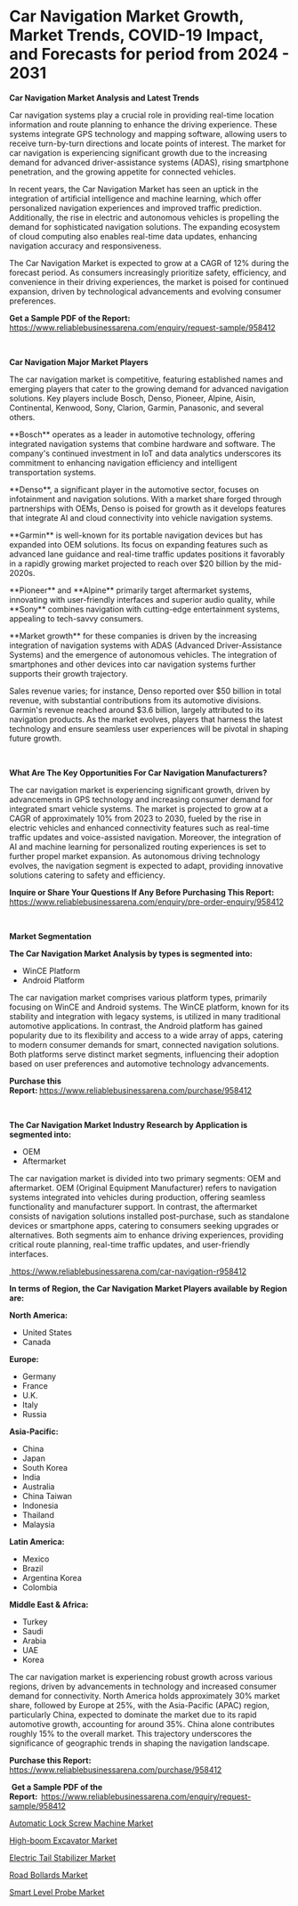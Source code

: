 <p><h1>Car Navigation Market Growth, Market Trends, COVID-19 Impact, and Forecasts for period from 2024 - 2031</h1></p><p><strong>Car Navigation Market Analysis and Latest Trends</strong></p>
<p><p>Car navigation systems play a crucial role in providing real-time location information and route planning to enhance the driving experience. These systems integrate GPS technology and mapping software, allowing users to receive turn-by-turn directions and locate points of interest. The market for car navigation is experiencing significant growth due to the increasing demand for advanced driver-assistance systems (ADAS), rising smartphone penetration, and the growing appetite for connected vehicles.</p><p>In recent years, the Car Navigation Market has seen an uptick in the integration of artificial intelligence and machine learning, which offer personalized navigation experiences and improved traffic prediction. Additionally, the rise in electric and autonomous vehicles is propelling the demand for sophisticated navigation solutions. The expanding ecosystem of cloud computing also enables real-time data updates, enhancing navigation accuracy and responsiveness.</p><p>The Car Navigation Market is expected to grow at a CAGR of 12% during the forecast period. As consumers increasingly prioritize safety, efficiency, and convenience in their driving experiences, the market is poised for continued expansion, driven by technological advancements and evolving consumer preferences.</p></p>
<p><strong>Get a Sample PDF of the Report:&nbsp;</strong> <a href="https://www.reliablebusinessarena.com/enquiry/request-sample/958412?utm_campaign=1566&utm_medium=2&utm_source=Github&utm_content=ia&utm_term=02112024&utm_id=car-navigation">https://www.reliablebusinessarena.com/enquiry/request-sample/958412</a></p>
<p>&nbsp;</p>
<p><strong>Car Navigation Major Market Players</strong></p>
<p><p>The car navigation market is competitive, featuring established names and emerging players that cater to the growing demand for advanced navigation solutions. Key players include Bosch, Denso, Pioneer, Alpine, Aisin, Continental, Kenwood, Sony, Clarion, Garmin, Panasonic, and several others.</p><p>**Bosch** operates as a leader in automotive technology, offering integrated navigation systems that combine hardware and software. The company's continued investment in IoT and data analytics underscores its commitment to enhancing navigation efficiency and intelligent transportation systems.</p><p>**Denso**, a significant player in the automotive sector, focuses on infotainment and navigation solutions. With a market share forged through partnerships with OEMs, Denso is poised for growth as it develops features that integrate AI and cloud connectivity into vehicle navigation systems.</p><p>**Garmin** is well-known for its portable navigation devices but has expanded into OEM solutions. Its focus on expanding features such as advanced lane guidance and real-time traffic updates positions it favorably in a rapidly growing market projected to reach over $20 billion by the mid-2020s.</p><p>**Pioneer** and **Alpine** primarily target aftermarket systems, innovating with user-friendly interfaces and superior audio quality, while **Sony** combines navigation with cutting-edge entertainment systems, appealing to tech-savvy consumers.</p><p>**Market growth** for these companies is driven by the increasing integration of navigation systems with ADAS (Advanced Driver-Assistance Systems) and the emergence of autonomous vehicles. The integration of smartphones and other devices into car navigation systems further supports their growth trajectory.</p><p>Sales revenue varies; for instance, Denso reported over $50 billion in total revenue, with substantial contributions from its automotive divisions. Garmin's revenue reached around $3.6 billion, largely attributed to its navigation products. As the market evolves, players that harness the latest technology and ensure seamless user experiences will be pivotal in shaping future growth.</p></p>
<p>&nbsp;</p>
<p><strong>What Are The Key Opportunities For Car Navigation Manufacturers?</strong></p>
<p><p>The car navigation market is experiencing significant growth, driven by advancements in GPS technology and increasing consumer demand for integrated smart vehicle systems. The market is projected to grow at a CAGR of approximately 10% from 2023 to 2030, fueled by the rise in electric vehicles and enhanced connectivity features such as real-time traffic updates and voice-assisted navigation. Moreover, the integration of AI and machine learning for personalized routing experiences is set to further propel market expansion. As autonomous driving technology evolves, the navigation segment is expected to adapt, providing innovative solutions catering to safety and efficiency.</p></p>
<p><strong>Inquire or Share Your Questions If Any Before Purchasing This Report:</strong> <a href="https://www.reliablebusinessarena.com/enquiry/pre-order-enquiry/958412?utm_campaign=1566&utm_medium=2&utm_source=Github&utm_content=ia&utm_term=02112024&utm_id=car-navigation">https://www.reliablebusinessarena.com/enquiry/pre-order-enquiry/958412</a></p>
<p>&nbsp;</p>
<p><strong>Market Segmentation</strong></p>
<p><strong>The Car Navigation Market Analysis by types is segmented into:</strong></p>
<p><ul><li>WinCE Platform</li><li>Android Platform</li></ul></p>
<p><p>The car navigation market comprises various platform types, primarily focusing on WinCE and Android systems. The WinCE platform, known for its stability and integration with legacy systems, is utilized in many traditional automotive applications. In contrast, the Android platform has gained popularity due to its flexibility and access to a wide array of apps, catering to modern consumer demands for smart, connected navigation solutions. Both platforms serve distinct market segments, influencing their adoption based on user preferences and automotive technology advancements.</p></p>
<p><strong>Purchase this Report:&nbsp;</strong><a href="https://www.reliablebusinessarena.com/purchase/958412?utm_campaign=1566&utm_medium=2&utm_source=Github&utm_content=ia&utm_term=02112024&utm_id=car-navigation">https://www.reliablebusinessarena.com/purchase/958412</a></p>
<p>&nbsp;</p>
<p><strong>The Car Navigation Market Industry Research by Application is segmented into:</strong></p>
<p><ul><li>OEM</li><li>Aftermarket</li></ul></p>
<p><p>The car navigation market is divided into two primary segments: OEM and aftermarket. OEM (Original Equipment Manufacturer) refers to navigation systems integrated into vehicles during production, offering seamless functionality and manufacturer support. In contrast, the aftermarket consists of navigation solutions installed post-purchase, such as standalone devices or smartphone apps, catering to consumers seeking upgrades or alternatives. Both segments aim to enhance driving experiences, providing critical route planning, real-time traffic updates, and user-friendly interfaces.</p></p>
<p><a href="https://www.reliablebusinessarena.com/car-navigation-r958412?utm_campaign=1566&utm_medium=2&utm_source=Github&utm_content=ia&utm_term=02112024&utm_id=car-navigation">&nbsp;https://www.reliablebusinessarena.com/car-navigation-r958412</a></p>
<p><strong>In terms of Region, the Car Navigation Market Players available by Region are:</strong></p>
<p>
    <p> <strong> North America: </strong>
        <ul>
            <li>United States</li>
            <li>Canada</li>
        </ul>
        </p> 
    <p> <strong> Europe: </strong>
        <ul>
            <li>Germany</li>
            <li>France</li>
            <li>U.K.</li>
            <li>Italy</li>
            <li>Russia</li>
        </ul>
        </p> 
    <p> <strong> Asia-Pacific: </strong>
        <ul>
            <li>China</li>
            <li>Japan</li>
            <li>South Korea</li>
            <li>India</li>
            <li>Australia</li>
            <li>China Taiwan</li>
            <li>Indonesia</li>
            <li>Thailand</li>
            <li>Malaysia</li>
        </ul>
        </p> 
    <p> <strong> Latin America: </strong>
        <ul>
            <li>Mexico</li>
            <li>Brazil</li>
            <li>Argentina Korea</li>
            <li>Colombia</li>
        </ul>
        </p> 
    <p> <strong> Middle East & Africa: </strong>
        <ul>
            <li>Turkey</li>
            <li>Saudi</li>
            <li>Arabia</li>
            <li>UAE</li>
            <li>Korea</li>
        </ul>
    </p>
    </p>
<p><p>The car navigation market is experiencing robust growth across various regions, driven by advancements in technology and increased consumer demand for connectivity. North America holds approximately 30% market share, followed by Europe at 25%, with the Asia-Pacific (APAC) region, particularly China, expected to dominate the market due to its rapid automotive growth, accounting for around 35%. China alone contributes roughly 15% to the overall market. This trajectory underscores the significance of geographic trends in shaping the navigation landscape.</p></p>
<p><strong>Purchase this Report: </strong><a href="https://www.reliablebusinessarena.com/purchase/958412?utm_campaign=1566&utm_medium=2&utm_source=Github&utm_content=ia&utm_term=02112024&utm_id=car-navigation">https://www.reliablebusinessarena.com/purchase/958412</a></p>
<p>&nbsp;<strong>Get a Sample PDF of the Report:&nbsp;&nbsp;</strong><a href="https://www.reliablebusinessarena.com/enquiry/request-sample/958412?utm_campaign=1566&utm_medium=2&utm_source=Github&utm_content=ia&utm_term=02112024&utm_id=car-navigation">https://www.reliablebusinessarena.com/enquiry/request-sample/958412</a></p>
<p><strong></strong></p>
<p><p><a href="https://www.linkedin.com/pulse/automatic-lock-screw-machine-momentum-charting-53-cagr-aqzrf?utm_campaign=1566&utm_medium=2&utm_source=Github&utm_content=ia&utm_term=02112024&utm_id=car-navigation">Automatic Lock Screw Machine Market</a></p><p><a href="https://www.linkedin.com/pulse/global-high-boom-excavator-market-trends-analysis-future-cpe5f?utm_campaign=1566&utm_medium=2&utm_source=Github&utm_content=ia&utm_term=02112024&utm_id=car-navigation">High-boom Excavator Market</a></p><p><a href="https://www.linkedin.com/pulse/global-electric-tail-stabilizer-market-product-types-applications-k9xqc?utm_campaign=1566&utm_medium=2&utm_source=Github&utm_content=ia&utm_term=02112024&utm_id=car-navigation">Electric Tail Stabilizer Market</a></p><p><a href="https://github.com/Rekhakhatun65/Market-Research-Report-List-1/blob/main/road-bollards-market.md?utm_campaign=1566&utm_medium=2&utm_source=Github&utm_content=ia&utm_term=02112024&utm_id=car-navigation">Road Bollards Market</a></p><p><a href="https://www.linkedin.com/pulse/global-smart-level-probe-market-analysis-key-trends-future-projections-bpxrf?utm_campaign=1566&utm_medium=2&utm_source=Github&utm_content=ia&utm_term=02112024&utm_id=car-navigation">Smart Level Probe Market</a></p></p>